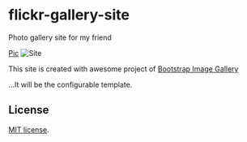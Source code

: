 flickr-gallery-site
===================

Photo gallery site for my friend

[Pic](https://dl.dropboxusercontent.com/u/13087773/kepc/Pic/index.html "Pic")
![Site](https://raw.githubusercontent.com/Pen-Guin/flickr-gallery-site/master/Pic.png)

This site is created with awesome project of [Bootstrap Image Gallery](https://github.com/blueimp/Bootstrap-Image-Gallery "Bootstrap Image Gallery") 

...It will be the configurable template.

## License
[MIT license](http://www.opensource.org/licenses/MIT "MIT license").
